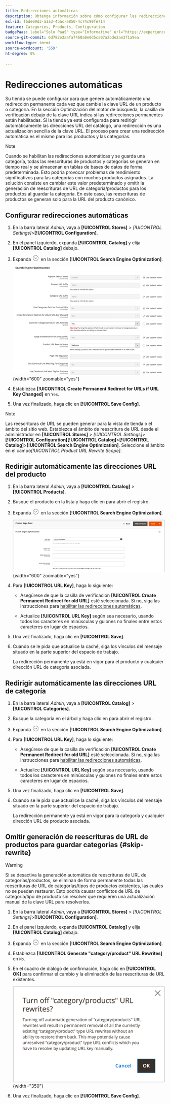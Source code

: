 ```yaml
---
title: Redirecciones automáticas
description: Obtenga información sobre cómo configurar las redirecciones automáticas que se generan cada vez que la clave URL de un producto o categoría cambia en la tienda Commerce.
exl-id: fbde09d3-a1a3-4bac-a850-4c74c99fe714
feature: Categories, Products, Configuration
badgePaas: label="Solo PaaS" type="Informative" url="https://experienceleague.adobe.com/en/docs/commerce/user-guides/product-solutions" tooltip="Se aplica solo a proyectos de Adobe Commerce en la nube (infraestructura PaaS administrada por Adobe) y a proyectos locales."
source-git-commit: 6d782e3aafa7460a0e0d5ca07a2bde2ae371a9ea
workflow-type: tm+mt
source-wordcount: '559'
ht-degree: 0%

---
```


# Redirecciones automáticas

Su tienda se puede configurar para que genere automáticamente una redirección permanente cada vez que cambie la clave URL de un producto o categoría. En la sección Optimización del motor de búsqueda, la casilla de verificación debajo de la clave URL indica si las redirecciones permanentes están habilitadas. Si la tienda ya está configurada para redirigir automáticamente las direcciones URL del catálogo, una redirección es una actualización sencilla de la clave URL. El proceso para crear una redirección automática es el mismo para los productos y las categorías.

>[!NOTE]
>
>Cuando se habilitan las redirecciones automáticas y se guarda una categoría, todas las reescrituras de productos y categorías se generan en tiempo real y se almacenan en tablas de bases de datos de forma predeterminada. Esto podría provocar problemas de rendimiento significativos para las categorías con muchos productos asignados. La solución consiste en cambiar este valor predeterminado y omitir la generación de reescrituras de URL de categoría/productos para los productos al guardar la categoría. En este caso, las reescrituras de productos se generan solo para la URL del producto canónico.

## Configurar redirecciones automáticas

1. En la barra lateral _Admin_, vaya a **[!UICONTROL Stores]** > _[!UICONTROL Settings]_>**[!UICONTROL Configuration]**.

1. En el panel izquierdo, expanda **[!UICONTROL Catalog]** y elija **[!UICONTROL Catalog]** debajo.

1. Expanda ![Selector de expansión](../assets/icon-display-expand.png) en la sección **[!UICONTROL Search Engine Optimization]**.

   ![Configuración del catálogo: optimización del motor de búsqueda](../configuration-reference/catalog/assets/catalog-search-engine-optimization.png){width="600" zoomable="yes"}

1. Establezca **[!UICONTROL Create Permanent Redirect for URLs if URL Key Changed]** en `Yes`.

1. Una vez finalizado, haga clic en **[!UICONTROL Save Config]**.


>[!NOTE]
>
> Las reescrituras de URL se pueden generar para la vista de tienda o el ámbito del sitio web. Establezca el ámbito de reescritura de URL desde el administrador en **[!UICONTROL Stores]** > _[!UICONTROL Settings]_>**[!UICONTROL Configuration]**&#x200B;**[!UICONTROL Catalog]**>**[!UICONTROL Catalog]**>**[!UICONTROL Search Engine Optimization]**. Seleccione el ámbito en el campo&#x200B;_[!UICONTROL Product URL Rewrite Scope]_.

## Redirigir automáticamente las direcciones URL del producto

1. En la barra lateral _Admin_, vaya a **[!UICONTROL Catalog]** > **[!UICONTROL Products]**.

1. Busque el producto en la lista y haga clic en para abrir el registro.

1. Expanda ![El selector de expansión ](../assets/icon-display-expand.png) en la sección **[!UICONTROL Search Engine Optimization]**.

   ![Optimización del motor de búsqueda de productos: redirección permanente](./assets/product-search-engine-optimization-create-permanent-redirect.png){width="600" zoomable="yes"}

1. Para **[!UICONTROL URL Key]**, haga lo siguiente:

   - Asegúrese de que la casilla de verificación **[!UICONTROL Create Permanent Redirect for old URL]** esté seleccionada. Si no, siga las instrucciones para [habilitar las redirecciones automáticas](url-rewrite.md#configure-url-rewrites).

   - Actualice **[!UICONTROL URL Key]** según sea necesario, usando todos los caracteres en minúsculas y guiones no finales entre estos caracteres en lugar de espacios.

1. Una vez finalizado, haga clic en **[!UICONTROL Save]**.

1. Cuando se le pida que actualice la caché, siga los vínculos del mensaje situado en la parte superior del espacio de trabajo.

   La redirección permanente ya está en vigor para el producto y cualquier dirección URL de categoría asociada.

## Redirigir automáticamente las direcciones URL de categoría

1. En la barra lateral _Admin_, vaya a **[!UICONTROL Catalog]** > **[!UICONTROL Categories]**.

1. Busque la categoría en el árbol y haga clic en para abrir el registro.

1. Expanda ![Selector de expansión](../assets/icon-display-expand.png) en la sección **[!UICONTROL Search Engine Optimization]**.

1. Para **[!UICONTROL URL Key]**, haga lo siguiente:

   - Asegúrese de que la casilla de verificación **[!UICONTROL Create Permanent Redirect for old URL]** esté seleccionada. Si no, siga las instrucciones para [habilitar las redirecciones automáticas](url-rewrite.md#configure-url-rewrites).

   - Actualice **[!UICONTROL URL Key]** según sea necesario, usando todos los caracteres en minúsculas y guiones no finales entre estos caracteres en lugar de espacios.

1. Una vez finalizado, haga clic en **[!UICONTROL Save]**.

1. Cuando se le pida que actualice la caché, siga los vínculos del mensaje situado en la parte superior del espacio de trabajo.

   La redirección permanente ya está en vigor para la categoría y cualquier dirección URL de producto asociada.

## Omitir generación de reescrituras de URL de productos para guardar categorías {#skip-rewrite}

>[!WARNING]
>
>Si se desactiva la generación automática de reescrituras de URL de categorías/productos, se eliminan de forma permanente todas las reescrituras de URL de categorías/tipos de productos existentes, las cuales no se pueden restaurar. Esto podría causar conflictos de URL de categoría/tipo de producto sin resolver que requieren una actualización manual de la clave URL para resolverlos.

1. En la barra lateral _Admin_, vaya a **[!UICONTROL Stores]** > _[!UICONTROL Settings]_>**[!UICONTROL Configuration]**.

1. En el panel izquierdo, expanda **[!UICONTROL Catalog]** y elija **[!UICONTROL Catalog]** debajo.

1. Expanda ![Selector de expansión](../assets/icon-display-expand.png) en la sección **[!UICONTROL Search Engine Optimization]**.

1. Establezca **[!UICONTROL Generate "category/product" URL Rewrites]** en `No`.

1. En el cuadro de diálogo de confirmación, haga clic en **[!UICONTROL OK]** para confirmar el cambio y la eliminación de las reescrituras de URL existentes.

   ![Desactivar reescrituras de URL de productos/categorías: confirmar](./assets/seo-rewrite-off.png){width="350"}

1. Una vez finalizado, haga clic en **[!UICONTROL Save Config]**.
